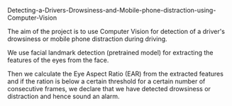 Detecting-a-Drivers-Drowsiness-and-Mobile-phone-distraction-using-Computer-Vision

The aim of the project is to use Computer Vision for detection of a driver's drowsiness or mobile phone distraction during driving.

We use facial landmark detection (pretrained model) for extracting the features of the eyes from the face.

Then we calculate the Eye Aspect Ratio (EAR) from the extracted features and if the ration is below a certain threshold for a certain number of consecutive frames, we declare that we have detected drowsiness or distraction and hence sound an alarm.
